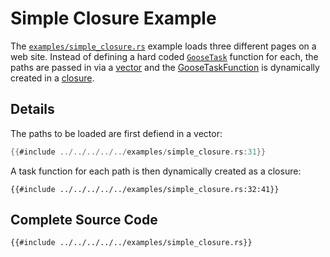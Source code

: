 # Simple Closure Example 

The [`examples/simple_closure.rs`](https://github.com/tag1consulting/goose/blob/main/examples/simple_closure.rs) example loads three different pages on a web site. Instead of defining a hard coded [`GooseTask`](https://docs.rs/goose/*/goose/goose/struct.GooseTask.html) function for each, the paths are passed in via a [vector](https://doc.rust-lang.org/std/vec/index.html) and the [GooseTaskFunction](https://docs.rs/goose/*/goose/goose/type.GooseTaskFunction.html) is dynamically created in a [closure](https://doc.rust-lang.org/rust-by-example/fn/closures.html).

## Details

The paths to be loaded are first defiend in a vector:
```rust
{{#include ../../../../../examples/simple_closure.rs:31}}
```

A task function for each path is then dynamically created as a closure:
```rust,ignore
{{#include ../../../../../examples/simple_closure.rs:32:41}}
```

## Complete Source Code

```rust,ignore
{{#include ../../../../../examples/simple_closure.rs}}
```
